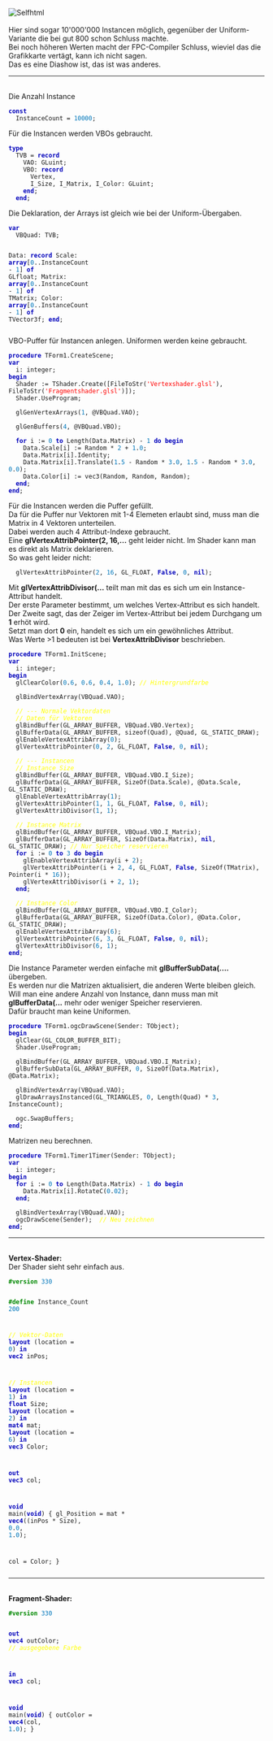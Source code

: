 <img src="image.png" alt="Selfhtml"><br><br>
Hier sind sogar 10'000'000 Instancen möglich, gegenüber der Uniform-Variante die bei gut 800 schon Schluss machte.<br>
Bei noch höheren Werten macht der FPC-Compiler Schluss, wieviel das die Grafikkarte vertägt, kann ich nicht sagen.<br>
Das es eine Diashow ist, das ist was anderes.<br>
<hr><br>
Die Anzahl Instance<br>
<pre><code><b><font color="0000BB">const</font></b>
  InstanceCount = <font color="#0077BB">10000</font>;</pre></code>
Für die Instancen werden VBOs gebraucht.<br>
<pre><code><b><font color="0000BB">type</font></b>
  TVB = <b><font color="0000BB">record</font></b>
    VAO: GLuint;
    VBO: <b><font color="0000BB">record</font></b>
      Vertex,
      I_Size, I_Matrix, I_Color: GLuint;
    <b><font color="0000BB">end</font></b>;
  <b><font color="0000BB">end</font></b>;</pre></code>
Die Deklaration, der Arrays ist gleich wie bei der Uniform-Übergaben.<br>
<pre><code><b><font color="0000BB">var</font></b>
  VBQuad: TVB;

  Data: <b><font color="0000BB">record</font></b>
    Scale: <b><font color="0000BB">array</font></b>[<font color="#0077BB">0</font>..InstanceCount - <font color="#0077BB">1</font>] <b><font color="0000BB">of</font></b> GLfloat;
    Matrix: <b><font color="0000BB">array</font></b>[<font color="#0077BB">0</font>..InstanceCount - <font color="#0077BB">1</font>] <b><font color="0000BB">of</font></b> TMatrix;
    Color: <b><font color="0000BB">array</font></b>[<font color="#0077BB">0</font>..InstanceCount - <font color="#0077BB">1</font>] <b><font color="0000BB">of</font></b> TVector3f;
  <b><font color="0000BB">end</font></b>;</pre></code>
VBO-Puffer für Instancen anlegen. Uniformen werden keine gebraucht.<br>
<pre><code><b><font color="0000BB">procedure</font></b> TForm1.CreateScene;
<b><font color="0000BB">var</font></b>
  i: integer;
<b><font color="0000BB">begin</font></b>
  Shader := TShader.Create([FileToStr(<font color="#FF0000">'Vertexshader.glsl'</font>), FileToStr(<font color="#FF0000">'Fragmentshader.glsl'</font>)]);
  Shader.UseProgram;

  glGenVertexArrays(<font color="#0077BB">1</font>, @VBQuad.VAO);

  glGenBuffers(<font color="#0077BB">4</font>, @VBQuad.VBO);

  <b><font color="0000BB">for</font></b> i := <font color="#0077BB">0</font> <b><font color="0000BB">to</font></b> Length(Data.Matrix) - <font color="#0077BB">1</font> <b><font color="0000BB">do</font></b> <b><font color="0000BB">begin</font></b>
    Data.Scale[i] := Random * <font color="#0077BB">2</font> + <font color="#0077BB">1</font>.<font color="#0077BB">0</font>;
    Data.Matrix[i].Identity;
    Data.Matrix[i].Translate(<font color="#0077BB">1</font>.<font color="#0077BB">5</font> - Random * <font color="#0077BB">3</font>.<font color="#0077BB">0</font>, <font color="#0077BB">1</font>.<font color="#0077BB">5</font> - Random * <font color="#0077BB">3</font>.<font color="#0077BB">0</font>, <font color="#0077BB">0</font>.<font color="#0077BB">0</font>);
    Data.Color[i] := vec3(Random, Random, Random);
  <b><font color="0000BB">end</font></b>;
<b><font color="0000BB">end</font></b>;</pre></code>
Für die Instancen werden die Puffer gefüllt.<br>
Da für die Puffer nur Vektoren mit 1-4 Elemeten erlaubt sind, muss man die Matrix in 4 Vektoren unterteilen.<br>
Dabei werden auch 4 Attribut-Indexe gebraucht.<br>
Eine <b>glVertexAttribPointer(2, 16,...</b> geht leider nicht. Im Shader kann man es direkt als Matrix deklarieren.<br>
So was geht leider nicht:<br>
<pre><code>  glVertexAttribPointer(<font color="#0077BB">2</font>, <font color="#0077BB">16</font>, GL_FLOAT, <b><font color="0000BB">False</font></b>, <font color="#0077BB">0</font>, <b><font color="0000BB">nil</font></b>);</pre></code>
Mit <b>glVertexAttribDivisor(...</b> teilt man mit das es sich um ein Instance-Attribut handelt.<br>
Der erste Parameter bestimmt, um welches Vertex-Attribut es sich handelt.<br>
Der Zweite sagt, das der Zeiger im Vertex-Attribut bei jedem Durchgang um <b>1</b> erhöt wird.<br>
Setzt man dort <b>0</b> ein, handelt es sich um ein gewöhnliches Attribut.<br>
Was Werte >1 bedeuten ist bei <b>VertexAttribDivisor</b> beschrieben.<br>
<pre><code><b><font color="0000BB">procedure</font></b> TForm1.InitScene;
<b><font color="0000BB">var</font></b>
  i: integer;
<b><font color="0000BB">begin</font></b>
  glClearColor(<font color="#0077BB">0</font>.<font color="#0077BB">6</font>, <font color="#0077BB">0</font>.<font color="#0077BB">6</font>, <font color="#0077BB">0</font>.<font color="#0077BB">4</font>, <font color="#0077BB">1</font>.<font color="#0077BB">0</font>); <i><font color="#FFFF00">// Hintergrundfarbe</font></i>

  glBindVertexArray(VBQuad.VAO);

  <i><font color="#FFFF00">// --- Normale Vektordaten</font></i>
  <i><font color="#FFFF00">// Daten für Vektoren</font></i>
  glBindBuffer(GL_ARRAY_BUFFER, VBQuad.VBO.Vertex);
  glBufferData(GL_ARRAY_BUFFER, sizeof(Quad), @Quad, GL_STATIC_DRAW);
  glEnableVertexAttribArray(<font color="#0077BB">0</font>);
  glVertexAttribPointer(<font color="#0077BB">0</font>, <font color="#0077BB">2</font>, GL_FLOAT, <b><font color="0000BB">False</font></b>, <font color="#0077BB">0</font>, <b><font color="0000BB">nil</font></b>);

  <i><font color="#FFFF00">// --- Instancen</font></i>
  <i><font color="#FFFF00">// Instance Size</font></i>
  glBindBuffer(GL_ARRAY_BUFFER, VBQuad.VBO.I_Size);
  glBufferData(GL_ARRAY_BUFFER, SizeOf(Data.Scale), @Data.Scale, GL_STATIC_DRAW);
  glEnableVertexAttribArray(<font color="#0077BB">1</font>);
  glVertexAttribPointer(<font color="#0077BB">1</font>, <font color="#0077BB">1</font>, GL_FLOAT, <b><font color="0000BB">False</font></b>, <font color="#0077BB">0</font>, <b><font color="0000BB">nil</font></b>);
  glVertexAttribDivisor(<font color="#0077BB">1</font>, <font color="#0077BB">1</font>);

  <i><font color="#FFFF00">// Instance Matrix</font></i>
  glBindBuffer(GL_ARRAY_BUFFER, VBQuad.VBO.I_Matrix);
  glBufferData(GL_ARRAY_BUFFER, SizeOf(Data.Matrix), <b><font color="0000BB">nil</font></b>, GL_STATIC_DRAW); <i><font color="#FFFF00">// Nur Speicher reservieren</font></i>
  <b><font color="0000BB">for</font></b> i := <font color="#0077BB">0</font> <b><font color="0000BB">to</font></b> <font color="#0077BB">3</font> <b><font color="0000BB">do</font></b> <b><font color="0000BB">begin</font></b>
    glEnableVertexAttribArray(i + <font color="#0077BB">2</font>);
    glVertexAttribPointer(i + <font color="#0077BB">2</font>, <font color="#0077BB">4</font>, GL_FLOAT, <b><font color="0000BB">False</font></b>, SizeOf(TMatrix), Pointer(i * <font color="#0077BB">16</font>));
    glVertexAttribDivisor(i + <font color="#0077BB">2</font>, <font color="#0077BB">1</font>);
  <b><font color="0000BB">end</font></b>;

  <i><font color="#FFFF00">// Instance Color</font></i>
  glBindBuffer(GL_ARRAY_BUFFER, VBQuad.VBO.I_Color);
  glBufferData(GL_ARRAY_BUFFER, SizeOf(Data.Color), @Data.Color, GL_STATIC_DRAW);
  glEnableVertexAttribArray(<font color="#0077BB">6</font>);
  glVertexAttribPointer(<font color="#0077BB">6</font>, <font color="#0077BB">3</font>, GL_FLOAT, <b><font color="0000BB">False</font></b>, <font color="#0077BB">0</font>, <b><font color="0000BB">nil</font></b>);
  glVertexAttribDivisor(<font color="#0077BB">6</font>, <font color="#0077BB">1</font>);
<b><font color="0000BB">end</font></b>;</pre></code>
Die Instance Parameter werden einfache mit <b>glBufferSubData(....</b> übergeben.<br>
Es werden nur die Matrizen aktualisiert, die anderen Werte bleiben gleich.<br>
Will man eine andere Anzahl von Instance, dann muss man mit <b>glBufferData(...</b> mehr oder weniger Speicher reservieren.<br>
Dafür braucht man keine Uniformen.<br>
<pre><code><b><font color="0000BB">procedure</font></b> TForm1.ogcDrawScene(Sender: TObject);
<b><font color="0000BB">begin</font></b>
  glClear(GL_COLOR_BUFFER_BIT);
  Shader.UseProgram;

  glBindBuffer(GL_ARRAY_BUFFER, VBQuad.VBO.I_Matrix);
  glBufferSubData(GL_ARRAY_BUFFER, <font color="#0077BB">0</font>, SizeOf(Data.Matrix), @Data.Matrix);

  glBindVertexArray(VBQuad.VAO);
  glDrawArraysInstanced(GL_TRIANGLES, <font color="#0077BB">0</font>, Length(Quad) * <font color="#0077BB">3</font>, InstanceCount);

  ogc.SwapBuffers;
<b><font color="0000BB">end</font></b>;</pre></code>
Matrizen neu berechnen.<br>
<pre><code><b><font color="0000BB">procedure</font></b> TForm1.Timer1Timer(Sender: TObject);
<b><font color="0000BB">var</font></b>
  i: integer;
<b><font color="0000BB">begin</font></b>
  <b><font color="0000BB">for</font></b> i := <font color="#0077BB">0</font> <b><font color="0000BB">to</font></b> Length(Data.Matrix) - <font color="#0077BB">1</font> <b><font color="0000BB">do</font></b> <b><font color="0000BB">begin</font></b>
    Data.Matrix[i].RotateC(<font color="#0077BB">0</font>.<font color="#0077BB">02</font>);
  <b><font color="0000BB">end</font></b>;

  glBindVertexArray(VBQuad.VAO);
  ogcDrawScene(Sender);  <i><font color="#FFFF00">// Neu zeichnen</font></i>
<b><font color="0000BB">end</font></b>;</pre></code>
<hr><br>
<b>Vertex-Shader:</b><br>
Der Shader sieht sehr einfach aus.<br>
<pre><code><b><font color="#008800">#version</font></b> <font color="#0077BB">330</font>

<b><font color="#008800">#define</font></b> Instance_Count <font color="#0077BB">200</font>

<i><font color="#FFFF00">// Vektor-Daten</font></i>
<b><font color="0000BB">layout</font></b> (location = <font color="#0077BB">0</font>) <b><font color="0000BB">in</font></b> <b><font color="0000BB">vec2</font></b> inPos;

<i><font color="#FFFF00">// Instancen</font></i>
<b><font color="0000BB">layout</font></b> (location = <font color="#0077BB">1</font>) <b><font color="0000BB">in</font></b> <b><font color="0000BB">float</font></b> Size;
<b><font color="0000BB">layout</font></b> (location = <font color="#0077BB">2</font>) <b><font color="0000BB">in</font></b> <b><font color="0000BB">mat4</font></b> mat;
<b><font color="0000BB">layout</font></b> (location = <font color="#0077BB">6</font>) <b><font color="0000BB">in</font></b> <b><font color="0000BB">vec3</font></b> Color;

<b><font color="0000BB">out</font></b> <b><font color="0000BB">vec3</font></b> col;

<b><font color="0000BB">void</font></b> main(<b><font color="0000BB">void</font></b>)
{
  gl_Position = mat * <b><font color="0000BB">vec4</font></b>((inPos * Size), <font color="#0077BB">0</font>.<font color="#0077BB">0</font>, <font color="#0077BB">1</font>.<font color="#0077BB">0</font>);

  col = Color;
}
</pre></code>
<hr><br>
<b>Fragment-Shader:</b><br>
<pre><code><b><font color="#008800">#version</font></b> <font color="#0077BB">330</font>

<b><font color="0000BB">out</font></b> <b><font color="0000BB">vec4</font></b> outColor;   <i><font color="#FFFF00">// ausgegebene Farbe</font></i>

<b><font color="0000BB">in</font></b> <b><font color="0000BB">vec3</font></b> col;

<b><font color="0000BB">void</font></b> main(<b><font color="0000BB">void</font></b>)
{
  outColor = <b><font color="0000BB">vec4</font></b>(col, <font color="#0077BB">1</font>.<font color="#0077BB">0</font>);
}
</pre></code>

